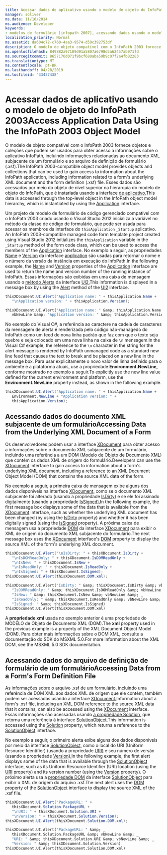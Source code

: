 ```yaml
---
title: Acessar dados de aplicativo usando o modelo de objeto do InfoPath 2003
manager: soliver
ms.date: 11/16/2014
ms.audience: Developer
keywords:
- modelos de formulário [infopath 2007], acessando dados usando o modelo de objeto 2003, modelos de formulário compatíveis com InfoPath 2003, acessando dados de aplicativo
localization_priority: Normal
ms.assetid: da604c72-c760-4aa3-9574-d59c392753df
description: O modelo de objeto compatível com o InfoPath 2003 fornece objetos e coleções que podem ser usados para obter acesso a informações sobre o aplicativo InfoPath, incluindo informações relacionadas ao documento XML subjacente de um formulário e ao arquivo de definição de formulário (.xsf). Esses dados são acessados por meio do objeto de nível superior na hierarquia do modelo de objeto do InfoPath, que é instariada usando a interface de aplicativo.
ms.openlocfilehash: 849882a97109d91a5807a6798d5a62457ab971fd
ms.sourcegitcommit: 8657170d071f9bcf680aba50b9c07f2a4fb82283
ms.translationtype: MT
ms.contentlocale: pt-BR
ms.lasthandoff: 04/28/2019
ms.locfileid: "33437438"
---
```

# <a name="access-application-data-using-the-infopath-2003-object-model"></a><span data-ttu-id="d2154-105">Acessar dados de aplicativo usando o modelo de objeto do InfoPath 2003</span><span class="sxs-lookup"><span data-stu-id="d2154-105">Access Application Data Using the InfoPath 2003 Object Model</span></span>

<span data-ttu-id="d2154-106">O modelo de objeto compatível com o InfoPath 2003 fornece objetos e coleções que podem ser usados para obter acesso a informações sobre o aplicativo InfoPath, incluindo informações relacionadas ao documento XML subjacente de um formulário e ao arquivo de definição de formulário (.xsf).</span><span class="sxs-lookup"><span data-stu-id="d2154-106">The InfoPath 2003-compatible object model provides objects and collections that can be used to gain access to information about the InfoPath application, including information related to a form's underlying XML document and the form definition (.xsf) file.</span></span> <span data-ttu-id="d2154-107">Esses dados são acessados por meio do objeto de nível superior na hierarquia do modelo de objeto do InfoPath, que é instariada usando a interface [de aplicativo.](https://msdn.microsoft.com/library/Microsoft.Office.Interop.InfoPath.SemiTrust.Application.aspx)</span><span class="sxs-lookup"><span data-stu-id="d2154-107">This data is accessed through the top-level object in the InfoPath object model hierarchy, which is instantiated by using the [Application](https://msdn.microsoft.com/library/Microsoft.Office.Interop.InfoPath.SemiTrust.Application.aspx) interface.</span></span> 
  
<span data-ttu-id="d2154-108">Um projeto de modelo de formulário de código gerenciado compatível com o InfoPath 2003 criado usando o Visual Studio 2012 inicializa a variável no método da classe de código de formulário, que pode ser usada para acessar os membros da interface do `thisApplication` `_Startup` aplicativo. [](https://msdn.microsoft.com/library/Microsoft.Office.Interop.InfoPath.SemiTrust.Application.aspx)</span><span class="sxs-lookup"><span data-stu-id="d2154-108">An InfoPath 2003-compatible managed code form template project created using Visual Studio 2012 initializes the  `thisApplication` variable in the  `_Startup` method of the form code class, which can be used to access the members of the [Application](https://msdn.microsoft.com/library/Microsoft.Office.Interop.InfoPath.SemiTrust.Application.aspx) interface.</span></span> <span data-ttu-id="d2154-109">No exemplo a seguir, as propriedades [Name](https://msdn.microsoft.com/library/Microsoft.Office.Interop.InfoPath.SemiTrust._Application2.Name.aspx) e [Version](https://msdn.microsoft.com/library/Microsoft.Office.Interop.InfoPath.SemiTrust._Application2.Version.aspx) da interface [application](https://msdn.microsoft.com/library/Microsoft.Office.Interop.InfoPath.SemiTrust.Application.aspx) são usadas para retornar o nome e o número da versão da instância em execução do InfoPath.</span><span class="sxs-lookup"><span data-stu-id="d2154-109">In the following example, the [Name](https://msdn.microsoft.com/library/Microsoft.Office.Interop.InfoPath.SemiTrust._Application2.Name.aspx) and [Version](https://msdn.microsoft.com/library/Microsoft.Office.Interop.InfoPath.SemiTrust._Application2.Version.aspx) properties of the [Application](https://msdn.microsoft.com/library/Microsoft.Office.Interop.InfoPath.SemiTrust.Application.aspx) interface are used to return the name and version number of the running instance of InfoPath.</span></span> <span data-ttu-id="d2154-110">Essas informações são exibidas em uma caixa de mensagem usando o [método Alerta](https://msdn.microsoft.com/library/Microsoft.Office.Interop.InfoPath.SemiTrust.UI2.Alert.aspx) da interface [UI2.](https://msdn.microsoft.com/library/Microsoft.Office.Interop.InfoPath.SemiTrust.UI2.aspx)</span><span class="sxs-lookup"><span data-stu-id="d2154-110">This information is displayed in a message box by using the [Alert](https://msdn.microsoft.com/library/Microsoft.Office.Interop.InfoPath.SemiTrust.UI2.Alert.aspx) method of the [UI2](https://msdn.microsoft.com/library/Microsoft.Office.Interop.InfoPath.SemiTrust.UI2.aspx) interface.</span></span> 
  
```cs
thisXDocument.UI.Alert("Application name: " + thisApplication.Name +
   "\nApplication version: " + thisApplication.Version);
```

```vb
thisXDocument.UI.Alert("Application name: " &amp; thisApplication.Name &amp; _
   vbNewLine &amp; "Application version: " &amp; thisApplication.Version)
```

<span data-ttu-id="d2154-111">No exemplo do Visual C#, a referência ao caractere na cadeia de caracteres da mensagem de alerta é renderizada pelo código não-managedo do InfoPath como um feed de nova linha padrão que faz com que o texto seja quebre e seja colocado em uma nova linha na caixa de  `\n` mensagem.</span><span class="sxs-lookup"><span data-stu-id="d2154-111">In the Visual C# example, the reference to the  `\n` character in the string for the alert message is rendered by InfoPath unmanaged code as a standard new line feed that causes the text to break and be placed on a new line in the message box.</span></span> <span data-ttu-id="d2154-112">Para usar explicitamente o novo valor de linha definido para o ambiente e a plataforma atuais, use a propriedade **Environment.NewLine,** conforme mostrado no exemplo a seguir.</span><span class="sxs-lookup"><span data-stu-id="d2154-112">To explicitly use the new line value defined for the current environment and platform, use the **Environment.NewLine** property instead, as shown in the following example.</span></span> 
  
```cs
thisXDocument.UI.Alert("Application name: " + thisApplication.Name +
   Environment.NewLine + "Application version: " + 
   thisApplication.Version);
```

## <a name="accessing-data-from-the-underlying-xml-document-of-a-form"></a><span data-ttu-id="d2154-113">Acessando dados do documento XML subjacente de um formulário</span><span class="sxs-lookup"><span data-stu-id="d2154-113">Accessing Data from the Underlying XML Document of a Form</span></span>

<span data-ttu-id="d2154-114">Os desenvolvedores podem usar a interface [XDocument](https://msdn.microsoft.com/library/Microsoft.Office.Interop.InfoPath.SemiTrust.XDocument.aspx) para obter acesso a informações sobre o documento XML subjacente de um formulário, incluindo uma referência a um DOM (Modelo de Objeto de Documento XML) que contém os dados XML de origem do formulário.</span><span class="sxs-lookup"><span data-stu-id="d2154-114">Developers can use the [XDocument](https://msdn.microsoft.com/library/Microsoft.Office.Interop.InfoPath.SemiTrust.XDocument.aspx) interface to gain access to information about a form's underlying XML document, including a reference to an XML Document Object Model (DOM) that contains the source XML data of the form.</span></span> 
  
<span data-ttu-id="d2154-115">No exemplo a seguir, a primeira caixa de mensagem exibe alguns dos dados disponíveis na interface [XDocument,](https://msdn.microsoft.com/library/Microsoft.Office.Interop.InfoPath.SemiTrust.XDocument.aspx) como se o documento XML subjacente foi alterado (usando a propriedade [IsDirty)](https://msdn.microsoft.com/library/Microsoft.Office.Interop.InfoPath.SemiTrust._XDocument2.IsDirty.aspx) e se ele foi assinado digitalmente (usando a propriedade [IsSigned).](https://msdn.microsoft.com/library/Microsoft.Office.Interop.InfoPath.SemiTrust._XDocument2.IsSigned.aspx)</span><span class="sxs-lookup"><span data-stu-id="d2154-115">In the following example, the first message box displays some of the data that is available from the [XDocument](https://msdn.microsoft.com/library/Microsoft.Office.Interop.InfoPath.SemiTrust.XDocument.aspx) interface, such as whether the underlying XML document has been changed (by using the [IsDirty](https://msdn.microsoft.com/library/Microsoft.Office.Interop.InfoPath.SemiTrust._XDocument2.IsDirty.aspx) property) and whether it has been digitally signed (using the [IsSigned](https://msdn.microsoft.com/library/Microsoft.Office.Interop.InfoPath.SemiTrust._XDocument2.IsSigned.aspx) property).</span></span> <span data-ttu-id="d2154-116">A próxima caixa de mensagem usa a propriedade [DOM](https://msdn.microsoft.com/library/Microsoft.Office.Interop.InfoPath.SemiTrust._XDocument2.DOM.aspx) da interface [XDocument](https://msdn.microsoft.com/library/Microsoft.Office.Interop.InfoPath.SemiTrust.XDocument.aspx) para exibir o XML de origem do documento XML subjacente do formulário.</span><span class="sxs-lookup"><span data-stu-id="d2154-116">The next message box uses the [XDocument](https://msdn.microsoft.com/library/Microsoft.Office.Interop.InfoPath.SemiTrust.XDocument.aspx) interface's [DOM](https://msdn.microsoft.com/library/Microsoft.Office.Interop.InfoPath.SemiTrust._XDocument2.DOM.aspx) property to display the source XML of the form's underlying XML document.</span></span> 
  
```cs
thisXDocument.UI.Alert("\nIsDirty: " + thisXDocument.IsDirty +
   "\nIsDOMReadOnly: " + thisXDocument.IsDOMReadOnly +
   "\nIsNew: " + thisXDocument.IsNew +
   "\nIsReadOnly: " + thisXDocument.IsReadOnly +
   "\nIsSigned: " + thisXDocument.IsSigned);
thisXDocument.UI.Alert(thisXDocument.DOM.xml);
```

```vb
thisXDocument.UI.Alert("IsDirty: " &amp; thisXDocument.IsDirty &amp; vbNewLine &amp; _
   "IsDOMReadOnly: " &amp; thisXDocument.IsDOMReadOnly &amp; vbNewLine &amp; _
   "IsNew: " &amp; thisXDocument.IsNew &amp; vbNewLine &amp; _
   "IsReadOnly: " &amp; thisXDocument.IsReadOnly &amp; vbNewLine &amp; _
   "IsSigned: " &amp; thisXDocument.IsSigned)
thisXDocument.UI.Alert(thisXDocument.DOM.xml)
```

<span data-ttu-id="d2154-117">A **propriedade xml** usada no exemplo anterior é uma propriedade do MODELO de Objeto de Documento XML (DOM).</span><span class="sxs-lookup"><span data-stu-id="d2154-117">The **xml** property used in the previous example is a property of the XML Document Object Model (DOM).</span></span> <span data-ttu-id="d2154-118">Para obter mais informações sobre o DOM XML, consulte a documentação do SDK do MSXML 5.0.</span><span class="sxs-lookup"><span data-stu-id="d2154-118">For more information about the XML DOM, see the MSXML 5.0 SDK documentation.</span></span> 
  
## <a name="accessing-data-from-a-forms-form-definition-file"></a><span data-ttu-id="d2154-119">Acessando dados do arquivo de definição de formulário de um formulário</span><span class="sxs-lookup"><span data-stu-id="d2154-119">Accessing Data from a Form's Form Definition File</span></span>

<span data-ttu-id="d2154-120">As informações sobre o arquivo .xsf de um formulário, incluindo uma referência de DOM XML aos dados XML de origem que ele contém, também podem ser acessadas usando a interface [XDocument.](https://msdn.microsoft.com/library/Microsoft.Office.Interop.InfoPath.SemiTrust.XDocument.aspx)</span><span class="sxs-lookup"><span data-stu-id="d2154-120">Information about a form's .xsf file, including an XML DOM reference to the source XML data that it contains, can also be accessed using the [XDocument](https://msdn.microsoft.com/library/Microsoft.Office.Interop.InfoPath.SemiTrust.XDocument.aspx) interface.</span></span> <span data-ttu-id="d2154-121">Essas informações são acessadas usando [a propriedade Solution,](https://msdn.microsoft.com/library/Microsoft.Office.Interop.InfoPath.SemiTrust._XDocument2.Solution.aspx) que retorna uma referência à interface [SolutionObject.](https://msdn.microsoft.com/library/Microsoft.Office.Interop.InfoPath.SemiTrust.SolutionObject.aspx)</span><span class="sxs-lookup"><span data-stu-id="d2154-121">This information is accessed using the [Solution](https://msdn.microsoft.com/library/Microsoft.Office.Interop.InfoPath.SemiTrust._XDocument2.Solution.aspx) property, which returns a reference to the [SolutionObject](https://msdn.microsoft.com/library/Microsoft.Office.Interop.InfoPath.SemiTrust.SolutionObject.aspx) interface.</span></span> 
  
<span data-ttu-id="d2154-122">No exemplo a seguir, o primeiro alerta exibe alguns dos dados disponíveis por meio da interface [SolutionObject,](https://msdn.microsoft.com/library/Microsoft.Office.Interop.InfoPath.SemiTrust.SolutionObject.aspx) como o local do URI (Uniform Resource Identifier) (usando a propriedade [URI)](https://msdn.microsoft.com/library/Microsoft.Office.Interop.InfoPath.SemiTrust.Solution.URI.aspx) e seu número de versão (usando a propriedade [Version).](https://msdn.microsoft.com/library/Microsoft.Office.Interop.InfoPath.SemiTrust.Solution.Version.aspx)</span><span class="sxs-lookup"><span data-stu-id="d2154-122">In the following example, the first alert displays some of the data that is available through the [SolutionObject](https://msdn.microsoft.com/library/Microsoft.Office.Interop.InfoPath.SemiTrust.SolutionObject.aspx) interface, such as its Uniform Resource Identifier (URI) location (using the [URI](https://msdn.microsoft.com/library/Microsoft.Office.Interop.InfoPath.SemiTrust.Solution.URI.aspx) property) and its version number (using the [Version](https://msdn.microsoft.com/library/Microsoft.Office.Interop.InfoPath.SemiTrust.Solution.Version.aspx) property).</span></span> <span data-ttu-id="d2154-123">O próximo alerta usa a [propriedade DOM](https://msdn.microsoft.com/library/Microsoft.Office.Interop.InfoPath.SemiTrust.Solution.DOM.aspx) da interface [SolutionObject](https://msdn.microsoft.com/library/Microsoft.Office.Interop.InfoPath.SemiTrust.SolutionObject.aspx) para exibir o XML de origem do arquivo .xsf.</span><span class="sxs-lookup"><span data-stu-id="d2154-123">The next alert uses the [DOM](https://msdn.microsoft.com/library/Microsoft.Office.Interop.InfoPath.SemiTrust.Solution.DOM.aspx) property of the [SolutionObject](https://msdn.microsoft.com/library/Microsoft.Office.Interop.InfoPath.SemiTrust.SolutionObject.aspx) interface to display the source XML of the .xsf file.</span></span> 
  
```cs
thisXDocument.UI.Alert("PackageURL: " +
   thisXDocument.Solution.PackageURL +
   "\nURI: " + thisXDocument.Solution.URI +
   "\nVersion: " + thisXDocument.Solution.Version);
thisXDocument.UI.Alert(thisXDocument.Solution.DOM.xml);
```

```vb
thisXDocument.UI.Alert("PackageURL: " &amp; _
   thisXDocument.Solution.PackageURL &amp; vbNewLine &amp; _
   "URI: " &amp; thisXDocument.Solution.URI &amp; vbNewLine &amp; _
   "Version: " &amp; thisXDocument.Solution.Version)
thisXDocument.UI.Alert(thisXDocument.Solution.DOM.xml)
```


